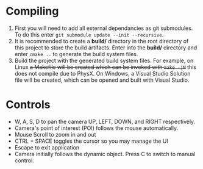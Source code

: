 # Compiling
1. First you will need to add all external dependancies as git submodules. To do this enter `git submodule update --init --recursive`.
2. It is recommended to create a **build/** directory in the root directory of this project to store the build artifacts. Enter into the **build/** directory and enter `cmake ..` to generate the build system files.
3. Build the project with the generated build system files. For example, on Linux ~~a Makefile will be created which can be invoked with `make -jN`~~ this does not compile due to PhysX. On Windows, a Visual Studio Solution file will be created, which can be opened and built with Visual Studio.

# Controls
 - W, A, S, D to pan the camera UP, LEFT, DOWN, and RIGHT respectively.  
 - Camera's point of interest (POI) follows the mouse automatically. 
 - Mouse Scroll to zoom in and out
 - CTRL + SPACE toggles the cursor so you may manage the UI
 - Escape to exit application
 - Camera initially follows the dynamic object. Press C to switch to manual control.
